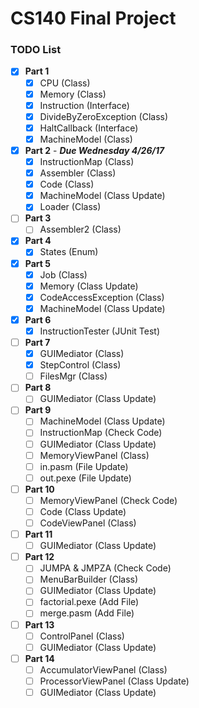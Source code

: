# CS140 Final Project

### TODO List
- [x] **Part 1**
  - [x] CPU (Class)
  - [x] Memory (Class)
  - [x] Instruction (Interface)
  - [x] DivideByZeroException (Class)
  - [x] HaltCallback (Interface)
  - [x] MachineModel (Class)
- [x] **Part 2** - ***Due Wednesday 4/26/17***
  - [x] InstructionMap (Class)
  - [x] Assembler (Class)
  - [x] Code (Class)
  - [x] MachineModel (Class Update)
  - [x] Loader (Class)
- [ ] **Part 3**
  - [ ] Assembler2 (Class)
- [x] **Part 4**
  - [x] States (Enum)
- [x] **Part 5**
  - [x] Job (Class)
  - [x] Memory (Class Update)
  - [x] CodeAccessException (Class)
  - [x] MachineModel (Class Update)
- [x] **Part 6**
  - [x] InstructionTester (JUnit Test)
- [ ] **Part 7**
  - [x] GUIMediator (Class)
  - [x] StepControl (Class)
  - [ ] FilesMgr (Class)
- [ ] **Part 8**
  - [ ] GUIMediator (Class Update)
- [ ] **Part 9**
  - [ ] MachineModel (Class Update)
  - [ ] InstructionMap (Check Code)
  - [ ] GUIMediator (Class Update)
  - [ ] MemoryViewPanel (Class)
  - [ ] in.pasm (File Update)
  - [ ] out.pexe (File Update)
- [ ] **Part 10**
  - [ ] MemoryViewPanel (Check Code)
  - [ ] Code (Class Update)
  - [ ] CodeViewPanel (Class)
- [ ] **Part 11**
  - [ ] GUIMediator (Class Update)
- [ ] **Part 12**
  - [ ] JUMPA & JMPZA (Check Code)
  - [ ] MenuBarBuilder (Class)
  - [ ] GUIMediator (Class Update)
  - [ ] factorial.pexe (Add File)
  - [ ] merge.pasm (Add File)
- [ ] **Part 13**
  - [ ] ControlPanel (Class)
  - [ ] GUIMediator (Class Update)
- [ ] **Part 14**
  - [ ] AccumulatorViewPanel (Class)
  - [ ] ProcessorViewPanel (Class Update)
  - [ ] GUIMediator (Class Update)
